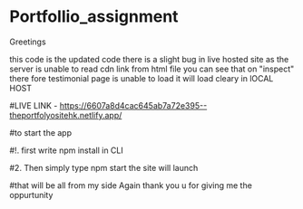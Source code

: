 ﻿# Portfollio_assignment

Greetings

this code is the updated code there is a slight bug in live hosted site as the server is unable to read cdn link from html file you can see that on "inspect"
there fore testimonial page is unable to load it will load cleary in lOCAL HOST

#LIVE LINK - https://6607a8d4cac645ab7a72e395--theportfolyositehk.netlify.app/

#to start the app

 #!. first write npm install in CLI
 
#2. Then simply type npm start the site will launch 

#that will be all from  my side
Again thank you u for giving me the oppurtunity
